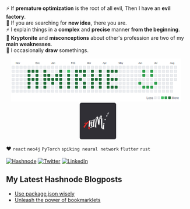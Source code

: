 ⚡ If **premature optimization** is the root of all evil, Then I have an **evil factory**.   
💬 If you are searching for **new idea**, there you are.  
⚡ I explain things in a **complex** and **precise** manner **from the beginning**.  
🚒 **Kryptonite** and **misconceptions** about other's profession are two of my **main weaknesses**.  
🎨 I occasionally **draw** somethings.  

<!--
<p align="center">
 <a href="https://www.linkedin.com/in/amirhossein-ebrahimi-014164225/" title="amirhossein-ebrahimi-014164225" target="_blank"><img width="100" src="https://brandeps.com/icon-download/L/Linkedin-icon-vector-13.svg" alt="LinkedIn"></a>  
<a href="https://twitter.com/realamirhe" title="@realamirhe" target="_blank"><img width="100" src="https://brandeps.com/icon-download/T/Twitter-icon-vector-04.svg" alt="twitter"></a>  
</p> -->

<p align="center">
  <img src="commits.png" width="465" >
  &nbsp;&nbsp;
  <a href="https://t.me/AhIMi_channel" title="t.me/AhIMi_channel" target="_blank"><img width="100" src="AhIMi.png" alt="AhIMi"></a>
</p>

❤️ `react` `neo4j` `PyTorch` `spiking neural network` `flutter` `rust`
<br><br>
[![Hashnode](https://img.shields.io/badge/Hashnode-2962FF?style=for-the-badge&logo=hashnode&logoColor=white)](https://hashnode.com/@amirhe) 
[![Twitter](https://img.shields.io/twitter/follow/realamirhe?logo=twitter&style=for-the-badge)](https://twitter.com/realamirhe)
[![LinkedIn](https://img.shields.io/badge/LinkedIn-0077B5?style=for-the-badge&logo=linkedin&logoColor=white)](https://www.linkedin.com/in/amirhossein-ebrahimi-014164225/)



## My Latest Hashnode Blogposts
 <!-- BLOG-POST-LIST:START -->
- [Use package.json wisely](https://amirhe.hashnode.dev/use-packagejson-wisely)
- [Unleash the power of bookmarklets](https://amirhe.hashnode.dev/unleash-the-power-of-bookmarklets)
<!-- BLOG-POST-LIST:END -->
 

